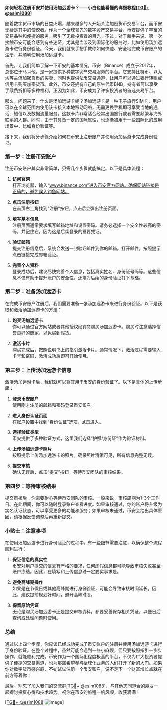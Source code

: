 **如何轻松注册币安并使用汤加远游卡？——小白也能看懂的详细教程[[TG💪+ @esim1088](https://t.me/s/esim1088)]**

随着数字货币市场的日益火爆，越来越多的人开始关注加密货币交易平台，而币安无疑是其中的佼佼者。作为一个全球领先的数字资产交易平台，币安提供了丰富的交易品种和便捷的服务，吸引了无数投资者的目光。不过，对于新手来说，第一次接触币安可能会感到有些迷茫，尤其是当涉及到国际化的服务时，比如使用汤加远游卡进行身份验证。今天，我们就来手把手教你如何快速、安全地完成币安账户的注册，并顺利使用汤加远游卡。

首先，让我们简单了解一下币安的基本情况。币安（Binance）成立于2017年，总部位于马耳他，是一家提供多种数字资产交易服务的平台。它支持比特币、以太坊等主流加密货币的买卖，同时也提供法币交易通道，让用户可以通过银行转账或信用卡购买加密货币。此外，币安还拥有自己的原生代币BNB，持有者可以享受手续费折扣等多种福利。正因为如此，币安成为了许多投资者的首选交易平台。

那么，问题来了，什么是汤加远游卡呢？汤加远游卡是一种电子旅行SIM卡，用户可以在全球范围内使用该卡接入本地移动网络，无需更换手机即可享受当地的通话、短信以及数据流量服务。这款卡片非常适合经常出国旅行或者需要频繁与海外联系的人群。同时，由于其具备一定的国际属性，也逐渐被用于一些国际化的应用场景中，比如身份验证等。

接下来，我们将分步骤介绍如何在币安上注册账户并使用汤加远游卡完成身份验证。

### 第一步：注册币安账户

注册币安账户其实非常简单，只需几个步骤就能搞定。以下是具体流程：

1. **访问官网**  
   打开浏览器，输入“www.binance.com”进入币安官方网站。确保网站链接是正确的，避免误入钓鱼网站。

2. **点击注册按钮**  
   在首页右上角找到“注册”按钮，点击后会弹出注册页面。

3. **填写基本信息**  
   注册页面通常要求填写邮箱地址和设置密码。请务必选择一个安全性较高的密码，并记住它，因为这是后续登录的重要凭证。

4. **验证邮箱**  
   提交注册信息后，系统会发送一封验证邮件到你的邮箱。打开邮件，按照提示点击链接完成邮箱验证。

5. **完善个人资料**  
   登录成功后，建议尽快完善个人信息，包括真实姓名、身份证号码等。这些信息不仅有助于提升账户的安全性，还能为后续的身份验证打下基础。

### 第二步：准备汤加远游卡

在完成币安账户注册后，我们需要准备一张汤加远游卡来进行身份验证。以下是获取和激活汤加远游卡的方法：

1. **购买汤加远游卡**  
   你可以通过官方网站或者其他授权经销商购买汤加远游卡。购买时注意选择信誉良好的商家，以免买到假货。

2. **激活卡片**  
   购买完成后，按照说明书上的指引激活卡片。通常情况下，激活过程需要输入卡号和密码，激活成功后即可开始使用。

### 第三步：上传汤加远游卡信息

激活汤加远游卡后，我们就可以将其用于币安的身份验证了。以下是具体的上传步骤：

1. **登录币安账户**  
   使用刚才注册的邮箱和密码登录币安账户。

2. **进入身份认证页面**  
   在账户设置中找到“身份认证”选项，点击进入。

3. **选择验证类型**  
   币安提供了多种验证方式，这里我们选择“护照/身份证”作为验证材料。

4. **上传汤加远游卡照片**  
   按照提示上传汤加远游卡的照片。确保照片清晰可见，所有信息完整无误。

5. **提交审核**  
   确认无误后，点击“提交”按钮，等待币安团队的审核结果。

### 第四步：等待审核结果

提交审核后，你需要耐心等待币安团队的审核。一般来说，审核周期为1-3个工作日。在此期间，你可以随时登录账户查看进度。如果审核通过，你的账户将升级为实名认证状态，可以享受更多的功能和服务；如果审核未通过，币安会给出具体原因，请根据反馈调整后再重新提交。

### 小贴士：注意事项

在使用汤加远游卡进行身份验证的过程中，有一些细节需要注意，以确保整个流程顺利进行：

1. **保证信息的真实性**  
   币安对用户提交的信息有严格的要求，任何虚假信息都可能导致审核失败甚至账户冻结。因此，在填写和上传信息时一定要实事求是。

2. **避免高峰期操作**  
   如果是在节假日或其他高峰期进行身份验证，可能会导致审核时间延长。因此，建议提前规划好时间，避开高峰时段。

3. **保留原始凭证**  
   无论是购买汤加远游卡还是提交审核资料，都要妥善保存相关凭证，以便日后查询或处理问题时使用。

### 总结

通过以上四个步骤，你应该已经成功完成了币安账户的注册并使用汤加远游卡进行了身份验证。在整个过程中，虽然可能会遇到一些小麻烦，但只要按照指引一步步操作，就能顺利完成。币安作为一个国际化程度极高的平台，不仅为广大投资者提供了便捷的交易渠道，也为那些希望参与全球化业务的人们打开了新的大门。如果你对数字货币感兴趣，不妨试试注册一个币安账户，说不定下一个财富增长点就在前方等着你！

最后，别忘了加入我们的交流群[[TG💪+ @esim1088](https://t.me/s/esim1088)]，与其他志同道合的朋友一起探讨投资心得和技术趋势。祝你在币安的旅程一帆风顺，收获满满！ 

[[TG💪+ @esim1088](https://t.me/s/esim1088) ![Image](https://i.postimg.cc/4NQfJmqS/Snipaste-2025-05-13-00-14-12.png)]